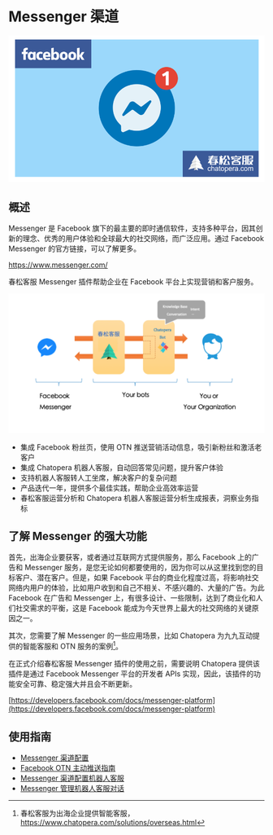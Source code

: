 # Messenger 渠道

![Facebook Messenger](../../../../images/products/cskefu/messenger/image-2021-02-23-104502.png)

## 概述

Messenger 是 Facebook 旗下的最主要的即时通信软件，支持多种平台，因其创新的理念、优秀的用户体验和全球最大的社交网络，而广泛应用。通过 Facebook Messenger 的官方链接，可以了解更多。

<https://www.messenger.com/>

春松客服 Messenger 插件帮助企业在 Facebook 平台上实现营销和客户服务。

![连接客户](../../../../images/products/cskefu/messenger/image2021-2-1_19-58-6.png)

* 集成 Facebook 粉丝页，使用 OTN 推送营销活动信息，吸引新粉丝和激活老客户
* 集成 Chatopera 机器人客服，自动回答常见问题，提升客户体验
* 支持机器人客服转人工坐席，解决客户的复杂问题
* 产品迭代一年，提供多个最佳实践，帮助企业高效率运营
* 春松客服运营分析和 Chatopera 机器人客服运营分析生成报表，洞察业务指标

## 了解 Messenger 的强大功能

首先，出海企业要获客，或者通过互联网方式提供服务，那么 Facebook 上的广告和 Messenger 服务，是您无论如何都要使用的，因为你可以从这里找到您的目标客户、潜在客户。但是，如果 Facebook 平台的商业化程度过高，将影响社交网络内用户的体验，比如用户收到和自己不相关、不感兴趣的、大量的广告。为此 Facebook 在广告和 Messenger 上，有很多设计、一些限制，达到了商业化和人们社交需求的平衡，这是 Facebook 能成为今天世界上最大的社交网络的关键原因之一。

其次，您需要了解 Messenger 的一些应用场景，比如 Chatopera 为九九互动提供的智能客服和 OTN 服务的案例[^chatopera-me-jiujiu2020]。

[^chatopera-me-jiujiu2020]: 春松客服为出海企业提供智能客服，https://www.chatopera.com/solutions/overseas.html

在正式介绍春松客服 Messenger 插件的使用之前，需要说明 Chatopera 提供该插件是通过 Facebook Messenger 平台的开发者 APIs 实现，因此，该插件的功能安全可靠、稳定强大并且会不断更新。

[https://developers.facebook.com/docs/messenger-platform](https://developers.facebook.com/docs/messenger-platform)

<!-- markup:markdown-end -->

## 使用指南

* [Messenger 渠道配置](/products/cskefu/channels/messenger/install.html)
* [Facebook OTN 主动推送指南](/products/cskefu/channels/messenger/facebook-otn.html)
* [Messenger 渠道配置机器人客服](/products/cskefu/channels/messenger/messenger-chatbot.html)
* [Messenger 管理机器人客服对话](/products/cskefu/channels/messenger/message-types.html)
